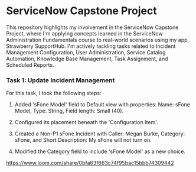 # ServiceNow Capstone Project
This repository highlights my involvement in the ServiceNow Capstone Project, where I'm applying concepts learned in the ServiceNow Administration Fundamentals course to real-world scenarios using my app, Strawberry SupportHub. I'm actively tackling tasks related to Incident Management Configuration, User Administration, Service Catalog Automation, Knowledge Base Management, Task Assignment, and Scheduled Reports.

### Task 1: Update Incident Management 
For this task, I took the following steps:

1. Added 'sFone Model' field to Default view with properties: Name: sFone Model, Type: String, Field length: Small (40).

2. Configured its placement beneath the 'Configuration Item'.

3. Created a Non-P1 sFone Incident with Caller: Megan Burke, Category: sFone, and Short Description: My sFone will not turn on.

4. Modified the Category field to include 'sFone Model' as a new choice.

https://www.loom.com/share/0bfa63f663c74f95bac15bbb74309442
